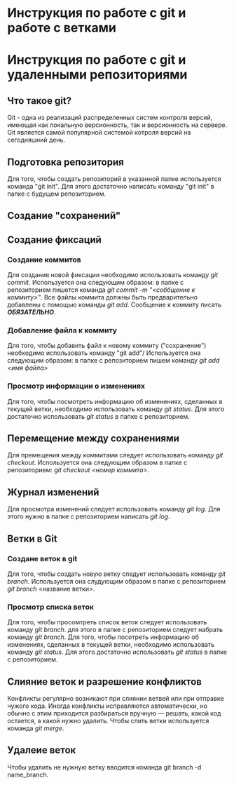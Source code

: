 # Инструкция по работе с git и работе с ветками

# Инструкция по работе с git и удаленными репозиториями


## Что такое git?

Git - одна из реализаций распределенных систем контроля версий, имеющая как локальную версионность, так и версионность на сервере. Git является самой популярной системой котроля версий на сегодняшний день. 

## Подготовка репозитория

Для того, чтобы создать репозиторий в указанной папке используется команда "git init". Для этого достаточно написать команду "git init" в папке с будущем репозиторием.
## Создание "сохранений"

## Создание фиксаций

### Создание коммитов

Для создания новой фиксации необходимо использовать команду *git commit*. Используется она следующим образом: в папке с репозиторием пишется команда *git commit -m "<соббщение к коммиту>"*. Все файлы коммита должны быть предварительно добавлены с помощью команды *git add*. Сообщение к коммиту писать ***ОБЯЗАТЕЛЬНО***.

### Добавление файла к коммиту
Для того, чтобы добавить файл к новому коммиту ("сохранение") необходимо использовать команду "git add"/ Используется она следующим образом: в папке с репозиторием пишем команду *git add <имя файла>*  
### Просмотр информации о изменениях

Для того, чтобы посмотреть информацию об изменениях, сделанных в текущей ветки, необходимо использовать команду *git status*. Для этого достаточно использовать *git status* в папке с репозиторием.   

## Перемещение между сохранениями 
Для премещения между коммитами следует использовать команду *git checkout*. Используется она следующим образом в папке с репозиторием: *git checkout <номер коммита>*.
## Журнал изменений
Для просмотра изменений следует использовать команду *git log*. Для этого нужно в папке с репозиторием написать *git log*.
## Ветки в Git
### Создане веток в git
Для того, чтобы создать новую ветку следует использовать команду *git branch*. Используется она слудующим образом в папке с репозиторием *git branch* <название ветки>.
### Просмотр списка веток 
Для того, чтобы просомтреть список веток следует использовать команду *git branch*. для этого в папке с репозиторием следует набрать команду *git branch*.
Для того, чтобы посотреть информацию об изменениях, сделанных в текущей ветки, необходимо использовать команду *git status*. Для этого достаточно использовать *git status* в папке с репозиторием.   
## Слияние веток и разрешение конфликтов
Конфликты регулярно возникают при слиянии ветвей или при отправке чужого кода. Иногда конфликты исправляются автоматически, но обычно с этим приходится разбираться вручную — решать, какой код остается, а какой нужно удалить.
Чтобы слить ветки используется команда *git merge*.
## Удалеие веток
Чтобы удалить не нужную ветку вводится команда git branch -d name_branch.

